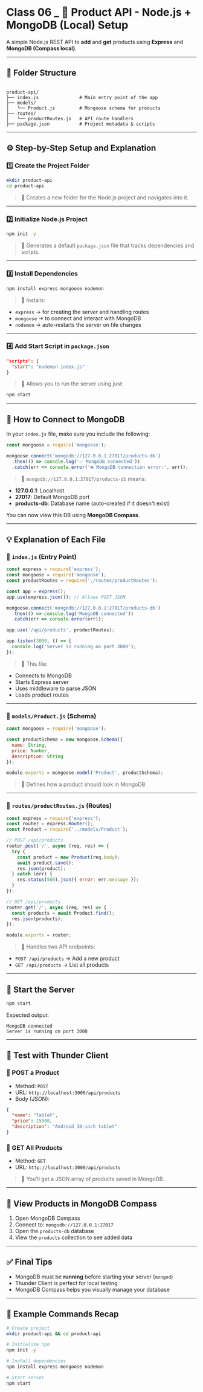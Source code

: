 # Class 06 _ 🛒 Product API - Node.js + MongoDB (Local) Setup

A simple Node.js REST API to **add** and **get** products using **Express** and **MongoDB (Compass local)**.

---

## 📂 Folder Structure

```

product-api/
├── index.js               # Main entry point of the app
├── models/
│   └── Product.js         # Mongoose schema for products
├── routes/
│   └── productRoutes.js   # API route handlers
├── package.json           # Project metadata & scripts

````

---

## ⚙️ Step-by-Step Setup and Explanation

### 1️⃣ Create the Project Folder

```bash
mkdir product-api
cd product-api
````

> 📌 Creates a new folder for the Node.js project and navigates into it.

---

### 2️⃣ Initialize Node.js Project

```bash
npm init -y
```

> 📌 Generates a default `package.json` file that tracks dependencies and scripts.

---

### 3️⃣ Install Dependencies

```bash
npm install express mongoose nodemon
```

> 📌 Installs:

* `express` → for creating the server and handling routes
* `mongoose` → to connect and interact with MongoDB
* `nodemon` → auto-restarts the server on file changes

---

### 4️⃣ Add Start Script in `package.json`

```json
"scripts": {
  "start": "nodemon index.js"
}
```

> 📌 Allows you to run the server using just:

```bash
npm start
```

---

## 🔌 How to Connect to MongoDB

In your `index.js` file, make sure you include the following:

```js
const mongoose = require('mongoose');

mongoose.connect('mongodb://127.0.0.1:27017/products-db')
  .then(() => console.log('✅ MongoDB connected'))
  .catch(err => console.error('❌ MongoDB connection error:', err));
```

> 🧠 `mongodb://127.0.0.1:27017/products-db` means:

* **127.0.0.1**: Localhost
* **27017**: Default MongoDB port
* **products-db**: Database name (auto-created if it doesn't exist)

You can now view this DB using **MongoDB Compass**.

---

## 💡 Explanation of Each File

### 🔹 `index.js` (Entry Point)

```js
const express = require('express');
const mongoose = require('mongoose');
const productRoutes = require('./routes/productRoutes');

const app = express();
app.use(express.json()); // Allows POST JSON

mongoose.connect('mongodb://127.0.0.1:27017/products-db')
  .then(() => console.log('MongoDB connected'))
  .catch(err => console.error(err));

app.use('/api/products', productRoutes);

app.listen(3000, () => {
  console.log('Server is running on port 3000');
});
```

> 📌 This file:

* Connects to MongoDB
* Starts Express server
* Uses middleware to parse JSON
* Loads product routes

---

### 🔹 `models/Product.js` (Schema)

```js
const mongoose = require('mongoose');

const productSchema = new mongoose.Schema({
  name: String,
  price: Number,
  description: String
});

module.exports = mongoose.model('Product', productSchema);
```

> 📌 Defines how a product should look in MongoDB

---

### 🔹 `routes/productRoutes.js` (Routes)

```js
const express = require('express');
const router = express.Router();
const Product = require('../models/Product');

// POST /api/products
router.post('/', async (req, res) => {
  try {
    const product = new Product(req.body);
    await product.save();
    res.json(product);
  } catch (err) {
    res.status(500).json({ error: err.message });
  }
});

// GET /api/products
router.get('/', async (req, res) => {
  const products = await Product.find();
  res.json(products);
});

module.exports = router;
```

> 📌 Handles two API endpoints:

* `POST /api/products` → Add a new product
* `GET /api/products` → List all products

---

## 🔁 Start the Server

```bash
npm start
```

Expected output:

```
MongoDB connected
Server is running on port 3000
```

---

## 🧪 Test with Thunder Client

### 🔹 POST a Product

* Method: `POST`
* URL: `http://localhost:3000/api/products`
* Body (JSON):

```json
{
  "name": "Tablet",
  "price": 15000,
  "description": "Android 10-inch tablet"
}
```

### 🔹 GET All Products

* Method: `GET`
* URL: `http://localhost:3000/api/products`

> 🔎 You’ll get a JSON array of products saved in MongoDB.

---

## 🧭 View Products in MongoDB Compass

1. Open MongoDB Compass
2. Connect to: `mongodb://127.0.0.1:27017`
3. Open the `products-db` database
4. View the `products` collection to see added data

---

## ✅ Final Tips

* MongoDB must be **running** before starting your server (`mongod`)
* Thunder Client is perfect for local testing
* MongoDB Compass helps you visually manage your database

---

## 📌 Example Commands Recap

```bash
# Create project
mkdir product-api && cd product-api

# Initialize npm
npm init -y

# Install dependencies
npm install express mongoose nodemon

# Start server
npm start
```

